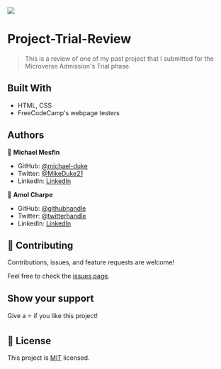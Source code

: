 ![](https://img.shields.io/badge/Microverse-blueviolet)

# Project-Trial-Review

> This is a review of one of my past project that I submitted for the Microverse Admission's Trial phase.


## Built With

- HTML, CSS
- FreeCodeCamp's webpage testers

## Authors

👤 **Michael Mesfin**

- GitHub: [@michael-duke](https://github.com/michael-duke)
- Twitter: [@MikeDuke21](https://twitter.com/MikeDuke21)
- LinkedIn: [LinkedIn](https://linkedin.com/in/https://www.linkedin.com/in/michael-21-duke/)

👤 **Amol Charpe**

- GitHub: [@githubhandle](https://github.com/githubhandle)
- Twitter: [@twitterhandle](https://twitter.com/charpe_amol)
- LinkedIn: [LinkedIn](https://www.linkedin.com/in/amol-charpe-762a69141/)

## 🤝 Contributing

Contributions, issues, and feature requests are welcome!

Feel free to check the [issues page](../../issues/).

## Show your support

Give a ⭐️ if you like this project!

## 📝 License

This project is [MIT](./MIT.md) licensed.
